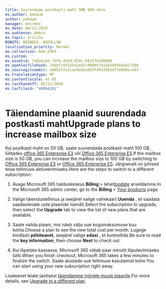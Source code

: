 ```yaml
---
title: Suurendage postkasti maht SMB SKU-dele
ms.author: pebaum
author: pebaum
manager: mnirkhe
ms.date: 04/21/2020
ms.audience: Admin
ms.topic: article
ROBOTS: NOINDEX, NOFOLLOW
localization_priority: Normal
ms.collection: Adm_O365
ms.custom: ''
ms.assetid: 7a82ec04-fdf6-43e9-924c-66157b180890
ms.openlocfilehash: 74bbfc03335ece92c09805f419a5d9544e8c7506
ms.sourcegitcommit: a98b25fa3cac9ebba983f4932881d774880aca93
ms.translationtype: MT
ms.contentlocale: et-EE
ms.lasthandoff: 05/13/2020
ms.locfileid: "44064281"
---
```

# <a name="upgrade-plans-to-increase-mailbox-size"></a><span data-ttu-id="f9be1-102">Täiendamine plaanid suurendada postkasti maht</span><span class="sxs-lookup"><span data-stu-id="f9be1-102">Upgrade plans to increase mailbox size</span></span>

<span data-ttu-id="f9be1-103">Kui postkasti maht on 50 GB, saate suurendada postkasti maht 100 GB, lülitades [office 365 Enterprise E3](https://products.office.com/business/office-365-enterprise-e3-business-software) või [Office 365 Enterprise E5](https://products.office.com/business/office-365-enterprise-e5-business-software).</span><span class="sxs-lookup"><span data-stu-id="f9be1-103">If the mailbox size is 50 GB, you can increase the mailbox size to 100 GB by switching to [Office 365 Enterprise E3](https://products.office.com/business/office-365-enterprise-e3-business-software) or [Office 365 Enterprise E5](https://products.office.com/business/office-365-enterprise-e5-business-software).</span></span> <span data-ttu-id="f9be1-104">Järgnevalt on juhised teise tellimuse aktiveerimiseks.</span><span class="sxs-lookup"><span data-stu-id="f9be1-104">Here are the steps to switch to a different subscription:</span></span>
  
1. <span data-ttu-id="f9be1-105">Avage Microsoft 365 halduskeskus **Billing**  >  lehel[toodete](https://go.microsoft.com/fwlink/p/?linkid=842054) arveldamine.</span><span class="sxs-lookup"><span data-stu-id="f9be1-105">In the Microsoft 365 admin center, go to the **Billing** > [Your products](https://go.microsoft.com/fwlink/p/?linkid=842054) page.</span></span>

2. <span data-ttu-id="f9be1-106">Valige täiendustellimus ja seejärel valige vahekaart **Uuenda** , et vaadata saadaolevate uute plaanide loendit.</span><span class="sxs-lookup"><span data-stu-id="f9be1-106">Select the subscription to upgrade, then select the **Upgrade** tab to view the list of new plans that are available.</span></span>

3. <span data-ttu-id="f9be1-107">Saate valida plaani, mis näeb välja uue kogumaksumuse kuu kohta.</span><span class="sxs-lookup"><span data-stu-id="f9be1-107">Choose a plan to see the new total cost per month.</span></span> <span data-ttu-id="f9be1-108">Lugege kindlasti **põhiteavet**, seejärel valige **edasi** , et kontrollida.</span><span class="sxs-lookup"><span data-stu-id="f9be1-108">Be sure to read the **key information**, then choose **Next** to check out.</span></span>

4. <span data-ttu-id="f9be1-109">Kui lõpetate kassasse, Microsoft 365 võtab paar minutit lõpuleviimiseks lüliti.</span><span class="sxs-lookup"><span data-stu-id="f9be1-109">When you finish checkout, Microsoft 365 takes a few minutes to finalize the switch.</span></span> <span data-ttu-id="f9be1-110">Saate alustada uue tellimuse kasutamist kohe.</span><span class="sxs-lookup"><span data-stu-id="f9be1-110">You can start using your new subscription right away.</span></span>

<span data-ttu-id="f9be1-111">Lisateavet leiate jaotisest [täiendamine mõnele muule plaanile](https://docs.microsoft.com/microsoft-365/commerce/subscriptions/upgrade-to-different-plan).</span><span class="sxs-lookup"><span data-stu-id="f9be1-111">For more details, see [Upgrade to a different plan](https://docs.microsoft.com/microsoft-365/commerce/subscriptions/upgrade-to-different-plan).</span></span>